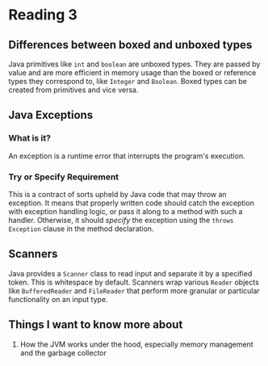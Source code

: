 # Reading 3

## Differences between boxed and unboxed types

Java primitives like `int` and `boolean` are unboxed types. They are passed by value and are more efficient in memory usage than the boxed or reference types they correspond to, like `Integer` and `Boolean`. Boxed types can be created from primitives and vice versa.

## Java Exceptions

### What is it?
An exception is a runtime error that interrupts the program's execution. 

### Try or Specify Requirement
This is a contract of sorts upheld by Java code that may throw an exception. It means that properly written code should catch the exception with exception handling logic, or pass it along to a method with such a handler. Otherwise, it should _specify_ the exception using the `throws Exception` clause in the method declaration.

## Scanners
Java provides a `Scanner` class to read input and separate it by a specified token. This is whitespace by default. Scanners wrap various `Reader` objects like `BufferedReader` and `FileReader` that perform more granular or particular functionality on an input type.


## Things I want to know more about
1. How the JVM works under the hood, especially memory management and the garbage collector